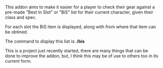 This addon aims to make it easier for a player to check their gear against
a pre-made "Best In Slot" or "BiS" list for their current character, given
their class and spec.

For each slot the BiS item is displayed, along with from where that item can
be obtined.

The command to display this list is: **/bis**

This is a project just recently started, there are many things that can be
done to improve the addon, but, I think this may be of use to others too
in its current form.
